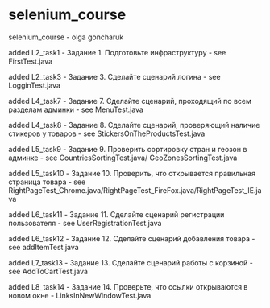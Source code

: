 # selenium_course
selenium_course - olga goncharuk

added L2_task1 - Задание 1. Подготовьте инфраструктуру - see FirstTest.java

added L2_task3 - Задание 3. Сделайте сценарий логина - see LogginTest.java

added L4_task7 - Задание 7. Сделайте сценарий, проходящий по всем разделам админки - see MenuTest.java

added L4_task8 - Задание 8. Сделайте сценарий, проверяющий наличие стикеров у товаров - see StickersOnTheProductsTest.java

added L5_task9 - Задание 9. Проверить сортировку стран и геозон в админке - see CountriesSortingTest.java/ GeoZonesSortingTest.java

added L5_task10 - Задание 10. Проверить, что открывается правильная страница товара - see RightPageTest_Chrome.java/RightPageTest_FireFox.java/RightPageTest_IE.java

added L6_task11 - Задание 11. Сделайте сценарий регистрации пользователя - see UserRegistrationTest.java

added L6_task12 - Задание 12. Сделайте сценарий добавления товара - see addItemTest.java

added L7_task13 - Задание 13. Сделайте сценарий работы с корзиной - see AddToCartTest.java

added L8_task14 - Задание 14. Проверьте, что ссылки открываются в новом окне - LinksInNewWindowTest.java

